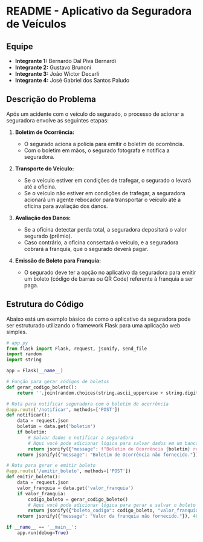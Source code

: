 # README - Aplicativo da Seguradora de Veículos

## Equipe

- **Integrante 1:** Bernardo Dal Piva Bernardi
- **Integrante 2:** Gustavo Brunoni
- **Integrante 3:** João Wictor Decarli
- **Integrante 4:** José Gabriel dos Santos Paludo

## Descrição do Problema

Após um acidente com o veículo do segurado, o processo de acionar a seguradora envolve as seguintes etapas:

1. **Boletim de Ocorrência:**
   - O segurado aciona a polícia para emitir o boletim de ocorrência.
   - Com o boletim em mãos, o segurado fotografa e notifica a seguradora.

2. **Transporte do Veículo:**
   - Se o veículo estiver em condições de trafegar, o segurado o levará até a oficina.
   - Se o veículo não estiver em condições de trafegar, a seguradora acionará um agente rebocador para transportar o veículo até a oficina para avaliação dos danos.

3. **Avaliação dos Danos:**
   - Se a oficina detectar perda total, a seguradora depositará o valor segurado (prêmio).
   - Caso contrário, a oficina consertará o veículo, e a seguradora cobrará a franquia, que o segurado deverá pagar.

4. **Emissão de Boleto para Franquia:**
   - O segurado deve ter a opção no aplicativo da seguradora para emitir um boleto (código de barras ou QR Code) referente à franquia a ser paga.

## Estrutura do Código

Abaixo está um exemplo básico de como o aplicativo da seguradora pode ser estruturado utilizando o framework Flask para uma aplicação web simples.

```python
# app.py
from flask import Flask, request, jsonify, send_file
import random
import string

app = Flask(__name__)

# Função para gerar códigos de boletos
def gerar_codigo_boleto():
    return ''.join(random.choices(string.ascii_uppercase + string.digits, k=12))

# Rota para notificar seguradora com o boletim de ocorrência
@app.route('/notificar', methods=['POST'])
def notificar():
    data = request.json
    boletim = data.get('boletim')
    if boletim:
        # Salvar dados e notificar a seguradora
        # Aqui você pode adicionar lógica para salvar dados em um banco de dados
        return jsonify({"message": f"Boletim de Ocorrência {boletim} registrado."}), 200
    return jsonify({"message": "Boletim de Ocorrência não fornecido."}), 400

# Rota para gerar e emitir boleto
@app.route('/emitir_boleto', methods=['POST'])
def emitir_boleto():
    data = request.json
    valor_franquia = data.get('valor_franquia')
    if valor_franquia:
        codigo_boleto = gerar_codigo_boleto()
        # Aqui você pode adicionar lógica para gerar e salvar o boleto
        return jsonify({"boleto_codigo": codigo_boleto, "valor_franquia": valor_franquia}), 200
    return jsonify({"message": "Valor da franquia não fornecido."}), 400

if __name__ == '__main__':
    app.run(debug=True)
